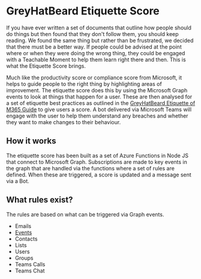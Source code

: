 # GreyHatBeard Etiquette Score

If you have ever written a set of documents that outline how people should do things but then found that they don't follow them, you should keep reading. We found the same thing but rather than be frustrated, we decided that there must be a better way. If people could be advised at the point where or when they were doing the wrong thing, they could be engaged with a Teachable Moment to help them learn right there and then. This is what the Etiquette Score brings.

Much like the productivity score or compliance score from Microsoft, it helps to guide people to the right thing by highlighting areas of improvement. The etiquette score does this by using the Microsoft Graph events to look at things that happen for a user. These are then analysed for a set of etiquette best practices as outlined in the [GreyHatBeard Etiquette of M365 Guide](https://greyhatbeard.github.io/m365-etiquette) to give users a score. A bot delivered via Microsoft Teams will engage with the user to help them understand any breaches and whether they want to make changes to their behaviour.

## How it works

The etiquette score has been built as a set of Azure Functions in Node JS that connect to Microsoft Graph. Subscriptions are made to key events in the graph that are handled via the functions where a set of rules are defined. When these are triggered, a score is updated and a message sent via a Bot.

## What rules exist?

The rules are based on what can be triggered via Graph events.

- Emails
- [Events](docs/events.md)
- Contacts
- Lists
- Users
- Groups
- Teams Calls
- Teams Chat
